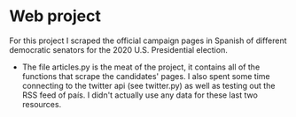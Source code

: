 # Web project
For this project I scraped the official campaign pages in Spanish of different democratic senators for the 2020 U.S. Presidential election.

- The file articles.py is the meat of the project, it contains all of the functions that scrape the candidates' pages. I also spent some time connecting to the twitter api (see twitter.py) as well as testing out the RSS feed of país. I didn't actually use any data for these last two resources.